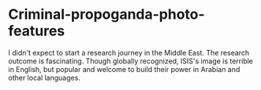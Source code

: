 # Criminal-propoganda-photo-features
I didn't expect to start a research journey in the Middle East. The research outcome is fascinating. Though globally recognized, ISIS's image is terrible in English, but popular and welcome to build their power in Arabian and other local languages.

